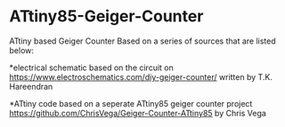 # ATtiny85-Geiger-Counter
ATtiny based Geiger Counter
Based on a series of sources that are listed below:

  *electrical schematic based on the circuit on https://www.electroschematics.com/diy-geiger-counter/ written by T.K. Hareendran
  
  *ATtiny code based on a seperate ATtiny85 geiger counter project https://github.com/ChrisVega/Geiger-Counter-ATtiny85 by Chris Vega

